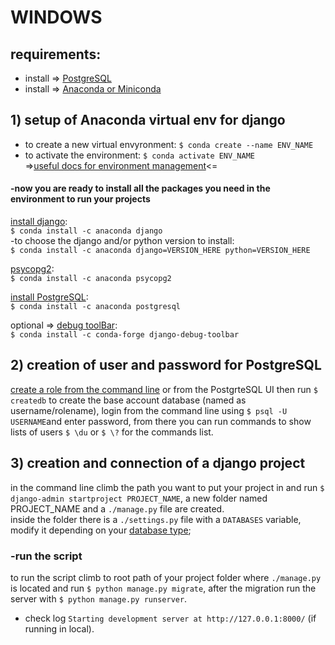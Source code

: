 # WINDOWS
## requirements:
* install => [PostgreSQL](https://www.enterprisedb.com/downloads/postgres-postgresql-downloads)<br/>
* install => [Anaconda or Miniconda](https://www.anaconda.com/products/individual)

## 1) setup of Anaconda virtual env for django
* to create a new virtual envyronment: ```$ conda create --name ENV_NAME```<br/>
* to activate the environment: ```$ conda activate ENV_NAME```<br/>
=>[useful docs for environment management](https://docs.conda.io/projects/conda/en/latest/user-guide/tasks/manage-environments.html#creating-an-environment-with-commands)<=<br/>

#### -now you are ready to install all the packages you need in the environment to run your projects

[install django](https://anaconda.org/anaconda/django):<br/>
```$ conda install -c anaconda django```<br/>
-to choose the django and/or python version to install:<br/>
```$ conda install -c anaconda django=VERSION_HERE python=VERSION_HERE```<br/>

[psycopg2](https://anaconda.org/anaconda/psycopg2):<br/>
```$ conda install -c anaconda psycopg2```<br/>

[install PostgreSQL](https://anaconda.org/anaconda/postgresql):<br/>
```$ conda install -c anaconda postgresql```<br/>

optional => [debug toolBar](https://anaconda.org/conda-forge/django-debug-toolbar):<br/>
```$ conda install -c conda-forge django-debug-toolbar```<br/>

## 2) creation of user and password for PostgreSQL
[create a role from the command line](https://www.postgresql.org/docs/8.1/sql-createrole.html) or from the PostgrteSQL UI then run ```$ createdb``` to create the base account database (named as username/rolename),
login from the command line using ```$ psql -U USERNAME```and enter password, from there you can run commands to show lists of users ```$ \du``` or ```$ \?``` for the commands list.

## 3) creation and connection of a django project
in the command line climb the path you want to put your project in and run ```$ django-admin startproject PROJECT_NAME```, a new folder named PROJECT_NAME and a ```./manage.py``` file are created.<br/>
inside the folder there is a ```./settings.py``` file with a ```DATABASES``` variable, modify it depending on your [database type](https://docs.djangoproject.com/en/3.1/ref/settings/#databases);

### -run the script
to run the script climb to root path of your project folder where ```./manage.py``` is located and run ```$ python manage.py migrate```, after the migration run the server with ```$ python manage.py runserver```.
* check log ```Starting development server at http://127.0.0.1:8000/``` (if running in local).

